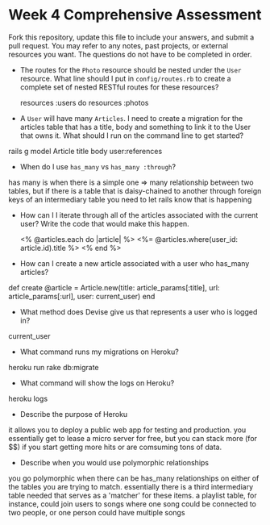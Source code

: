 # Week 4 Comprehensive Assessment

Fork this repository, update this file to include your answers, and submit a pull request. You may refer to any notes, past projects, or external resources you want. The questions do not have to be completed in order.

* The routes for the `Photo` resource should be nested under the `User` resource. What line should I put in `config/routes.rb` to create a complete set of nested RESTful routes for these resources?

  resources :users do
    resources :photos

* A `User` will have many `Articles`. I need to create a migration for the articles table that has a title, body and something to link it to the User that owns it. What should I run on the command line to get started?

rails g model Article title body user:references

* When do I use `has_many` vs `has_many :through`?

has many is when there is a simple one => many relationship between two tables, but if there is a table that is daisy-chained to another through foreign keys of an intermediary table you need to let rails know that is happening

* How can I I iterate through all of the articles associated with the current user? Write the code that would make this happen.

  <% @articles.each do |article| %>
       <%= @articles.where(user_id: article.id).title %>
  <% end %>

* How can I create a new article associated with a user who has_many articles?

 def create
    @article = Article.new(title: article_params[:title], url: article_params[:url], user: current_user)
 end

* What method does Devise give us that represents a user who is logged in?

current_user

* What command runs my migrations on Heroku?

heroku run rake db:migrate

* What command will show the logs on Heroku?

heroku logs

* Describe the purpose of Heroku

it allows you to deploy a public web app for testing and production.  you essentially get to lease a micro server for free, but you can stack more (for $$) if you start getting more hits or are comsuming tons of data.

* Describe when you would use polymorphic relationships

you go polymorphic when there can be has_many relationships on either of the tables you are trying to match.  essentially there is a third intermediary table needed that serves as a 'matcher' for these items.  a playlist table, for instance, could join users to songs where one song could be connected to two people, or one person could have multiple songs
